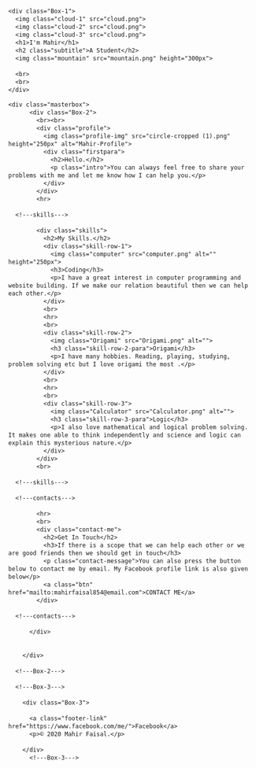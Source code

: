 <!DOCTYPE html>
<html lang="en">
  <head>
    <meta charset="UTF-8">
    <title>Web Development</title>
    <link rel="stylesheet" href="Styles.css">
    <link rel="icon" href="favicon (1).ico">
    <link href="https://fonts.googleapis.com/css2?family=Dancing+Script:wght@600&display=swap" rel="stylesheet">
    <link href="https://fonts.googleapis.com/css2?family=Recursive:wght@700&display=swap" rel="stylesheet">
  </head>
  <body>
    <!---
      <div class="fixedmenu">
        My site
      </div>
    --->
    <h1 class="heading"></h1>

    <div class="Box-1">
      <img class="cloud-1" src="cloud.png">
      <img class="cloud-2" src="cloud.png">
      <img class="cloud-3" src="cloud.png">
      <h1>I'm Mahir</h1>
      <h2 class="subtitle">A Student</h2>
      <img class="mountain" src="mountain.png" height="300px">

      <br>
      <br>
    </div>

  <!---Box-2--->
    <div class="masterbox">
          <div class="Box-2">
            <br><br>
            <div class="profile">
              <img class="profile-img" src="circle-cropped (1).png" height="250px" alt="Mahir-Profile">
              <div class="firstpara">
                <h2>Hello.</h2>
                <p class="intro">You can always feel free to share your problems with me and let me know how I can help you.</p>
              </div>
            </div>
            <hr>

      <!---skills--->

            <div class="skills">
              <h2>My Skills.</h2>
              <div class="skill-row-1">
                <img class="computer" src="computer.png" alt="" height="250px">
                <h3>Coding</h3>
                <p>I have a great interest in computer programming and website building. If we make our relation beautiful then we can help each other.</p>
              </div>
              <br>
              <hr>
              <br>
              <div class="skill-row-2">
                <img class="Origami" src="Origami.png" alt="">
                <h3 class="skill-row-2-para">Origami</h3>
                <p>I have many hobbies. Reading, playing, studying, problem solving etc but I love origami the most .</p>
              </div>
              <br>
              <hr>
              <br>
              <div class="skill-row-3">
                <img class="Calculator" src="Calculator.png" alt="">
                <h3 class="skill-row-3-para">Logic</h3>
                <p>I also love mathematical and logical problem solving. It makes one able to think independently and science and logic can explain this mysterious nature.</p>
              </div>
            </div>
            <br>

      <!---skills--->

      <!---contacts--->

            <hr>
            <br>
            <div class="contact-me">
              <h2>Get In Touch</h2>
              <h3>If there is a scope that we can help each other or we are good friends then we should get in touch</h3>
              <p class="contact-message">You can also press the button below to contact me by email. My Facebook profile link is also given below</p>
              <a class="btn" href="mailto:mahirfaisal854@email.com">CONTACT ME</a>
            </div>

      <!---contacts--->

          </div>


        </div>

      <!---Box-2--->

      <!---Box-3--->

        <div class="Box-3">

          <a class="footer-link" href="https://www.facebook.com/me/">Facebook</a>
          <p>© 2020 Mahir Faisal.</p>

        </div>
          <!---Box-3--->



  </body>


</html>
